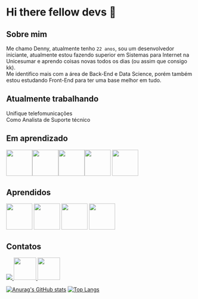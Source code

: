 # Hi there fellow devs 👋

## Sobre mim

Me chamo Denny, atualmente tenho `22 anos`, sou um desenvolvedor iniciante, atualmente estou fazendo superior em Sistemas para Internet na Unicesumar e aprendo coisas novas todos os dias (ou assim que consigo kk).<br>
Me identifico mais com a área de Back-End e Data Science, porém também estou estudando Front-End para ter uma base melhor em tudo.

## Atualmente trabalhando

Unifique telefomunicações<br>
Como Analista de Suporte técnico

## Em aprendizado
<img src="https://cdn.jsdelivr.net/gh/devicons/devicon@latest/icons/csharp/csharp-original.svg" width="70px" height="70px" /><img src="https://cdn.jsdelivr.net/gh/devicons/devicon@latest/icons/css3/css3-original.svg" width="70px" height="70px" /><img src="https://cdn.jsdelivr.net/gh/devicons/devicon@latest/icons/javascript/javascript-original.svg" width="70px" height="70px" /><img src="https://cdn.jsdelivr.net/gh/devicons/devicon@latest/icons/html5/html5-original.svg" width="70px" height="70px" />
<img src=https://github.com/D16l/D16l/assets/156725558/a96a910b-43a5-413f-9c8d-8cc514727ae7 width="70" height="70" />


## Aprendidos
<img src=https://github.com/D16l/D16l/assets/156725558/d3cb844f-9b00-4103-a66c-02725e4fd5fa width="70" height="70" />
<img src=https://github.com/D16l/D16l/assets/156725558/16582688-2a07-498d-948d-18197769fcd2 width="70" height="70" />
<img src=https://github.com/D16l/D16l/assets/156725558/f0b81d5b-bf50-4740-9858-f59111987b70 width="70" height="70" />
<img src=https://github.com/D16l/D16l/assets/156725558/8a71ffa7-3e2a-4738-96a5-fa63792d1e51 width="70" height="70" />

## Contatos

<a href="https://www.linkedin.com/in/d16l/" target="_blank" rel="noopener noreferrer"> <img src=https://github.com/D16l/D16l/assets/156725558/5da20ece-5135-4d9c-b194-2352f7e06f27 />
<a href="https://cursos.alura.com.br/user/dennyDEV" target="_blank" rel="noopener noreferrer"> <img src=https://play-lh.googleusercontent.com/yDjaHCaOn_O89vnY7eOKH6ElEBtJrmN2CSI4yhiP1_GVC2zrxXWSFGxO0lt9-CU0mV4 width="60" height="60" />
<a href="mailto:contato@devsspace.com.br" target="_blank" rel="noopener noreferrer"> <img src=https://github.com/D16l/D16l/assets/156725558/93e980a6-aa6d-4931-a7e0-d938709e14d0 width="60" height="60" />



[![Anurag's GitHub stats](https://github-readme-stats.vercel.app/api?username=D16l&show_icons=true&theme=dracula)](https://github.com/anuraghazra/github-readme-stats)
[![Top Langs](https://github-readme-stats.vercel.app/api/top-langs/?username=D16l&layout=donut-vertical&theme=dracula)](https://github.com/anuraghazra/github-readme-stats)
